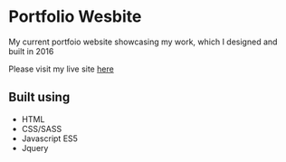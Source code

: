 # Portfolio Wesbite

My current portfoio website showcasing my work, which I designed and built in 2016

Please visit my live site [here](http://bradjack.co.uk/)

## Built using

* HTML
* CSS/SASS
* Javascript ES5
* Jquery


